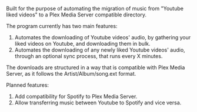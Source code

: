 Built for the purpose of automating the migration of music from "Youtube liked videos" to a Plex Media Server compatible directory.

The program currently has two main features:
1. Automates the downloading of Youtube videos' audio, by gathering your liked videos on Youtube, and downloading them in bulk.
2. Automates the downloading of any newly liked Youtube videos' audio, through an optional sync process, that runs every X minutes.

The downloads are structured in a way that is compatible with Plex Media Server, as it follows the Artist/Album/song.ext format.

Planned features:
1. Add compatibility for Spotify to Plex Media Server.
2. Allow transferring music between Youtube to Spotify and vice versa.
